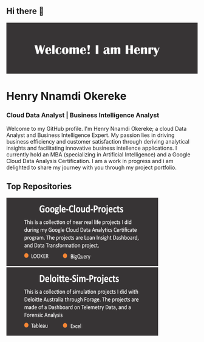 ## Hi there 👋
![](https://github.com/Henry-okereke/Henry-okereke/blob/main/Welcome%20logo.png)
# Henry Nnamdi Okereke
### Cloud Data Analyst | Business Intelligence Analyst

Welcome to my GitHub profile. I'm Henry Nnamdi Okereke; a cloud Data Analyst and Business Intelligence Expert. My passion lies in driving business efficiency and customer satisfaction through deriving analytical insights and facilitating innovative business intellence applications. I currently hold an MBA (specializing in Artificial Intelligence) and a Google Cloud Data Analysis Certification. I am a work in progress and i am delighted to share my journey with you through my project portfolio.

## Top Repositories
[<img src="https://github.com/Henry-okereke/Henry-okereke/blob/main/google%20cloud%20repository.png" width="400" height="180"/>](https://github.com/Henry-okereke/Google-Cloud-Projects/blob/main/README.md) [<img src="https://github.com/Henry-okereke/Henry-okereke/blob/main/Deloitte%20repository.png" width="400" height="180"/>](https://github.com/Henry-okereke/Deloitte-Sim-Projects/blob/main/README.md)



